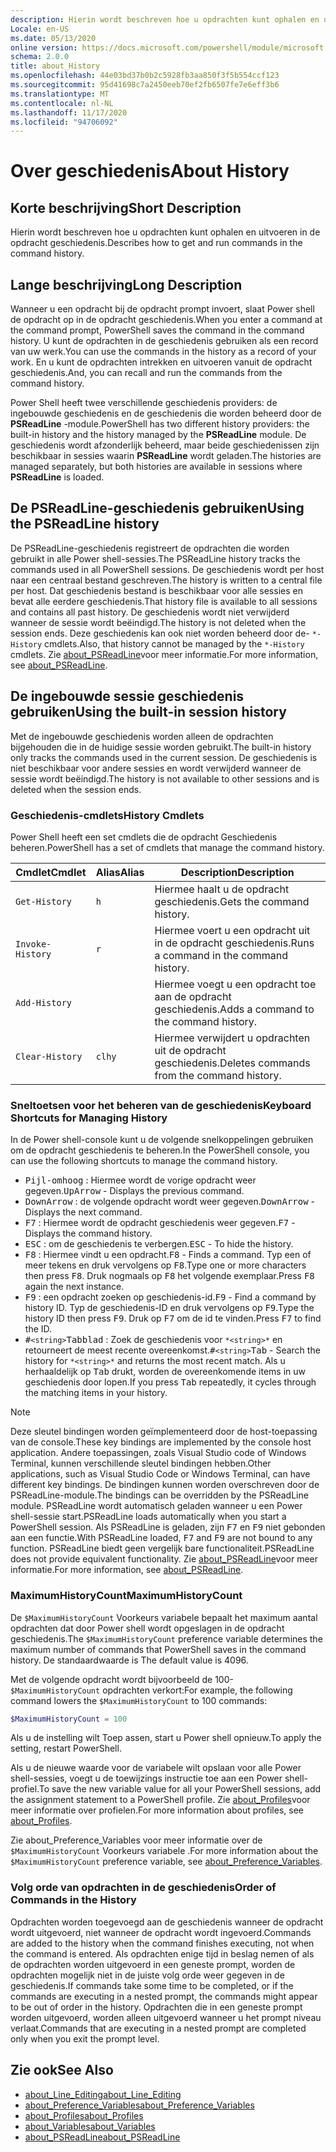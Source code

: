 ```yaml
---
description: Hierin wordt beschreven hoe u opdrachten kunt ophalen en uitvoeren in de opdracht geschiedenis.
Locale: en-US
ms.date: 05/13/2020
online version: https://docs.microsoft.com/powershell/module/microsoft.powershell.core/about/about_history?view=powershell-7.2&WT.mc_id=ps-gethelp
schema: 2.0.0
title: about_History
ms.openlocfilehash: 44e03bd37b0b2c5928fb3aa850f3f5b554ccf123
ms.sourcegitcommit: 95d41698c7a2450eeb70ef2fb6507fe7e6eff3b6
ms.translationtype: MT
ms.contentlocale: nl-NL
ms.lasthandoff: 11/17/2020
ms.locfileid: "94706092"
---
```

# <a name="about-history"></a><span data-ttu-id="e2215-103">Over geschiedenis</span><span class="sxs-lookup"><span data-stu-id="e2215-103">About History</span></span>

## <a name="short-description"></a><span data-ttu-id="e2215-104">Korte beschrijving</span><span class="sxs-lookup"><span data-stu-id="e2215-104">Short Description</span></span>
<span data-ttu-id="e2215-105">Hierin wordt beschreven hoe u opdrachten kunt ophalen en uitvoeren in de opdracht geschiedenis.</span><span class="sxs-lookup"><span data-stu-id="e2215-105">Describes how to get and run commands in the command history.</span></span>

## <a name="long-description"></a><span data-ttu-id="e2215-106">Lange beschrijving</span><span class="sxs-lookup"><span data-stu-id="e2215-106">Long Description</span></span>

<span data-ttu-id="e2215-107">Wanneer u een opdracht bij de opdracht prompt invoert, slaat Power shell de opdracht op in de opdracht geschiedenis.</span><span class="sxs-lookup"><span data-stu-id="e2215-107">When you enter a command at the command prompt, PowerShell saves the command in the command history.</span></span> <span data-ttu-id="e2215-108">U kunt de opdrachten in de geschiedenis gebruiken als een record van uw werk.</span><span class="sxs-lookup"><span data-stu-id="e2215-108">You can use the commands in the history as a record of your work.</span></span> <span data-ttu-id="e2215-109">En u kunt de opdrachten intrekken en uitvoeren vanuit de opdracht geschiedenis.</span><span class="sxs-lookup"><span data-stu-id="e2215-109">And, you can recall and run the commands from the command history.</span></span>

<span data-ttu-id="e2215-110">Power Shell heeft twee verschillende geschiedenis providers: de ingebouwde geschiedenis en de geschiedenis die worden beheerd door de **PSReadLine** -module.</span><span class="sxs-lookup"><span data-stu-id="e2215-110">PowerShell has two different history providers: the built-in history and the history managed by the **PSReadLine** module.</span></span> <span data-ttu-id="e2215-111">De geschiedenis wordt afzonderlijk beheerd, maar beide geschiedenissen zijn beschikbaar in sessies waarin **PSReadLine** wordt geladen.</span><span class="sxs-lookup"><span data-stu-id="e2215-111">The histories are managed separately, but both histories are available in sessions where **PSReadLine** is loaded.</span></span>

## <a name="using-the-psreadline-history"></a><span data-ttu-id="e2215-112">De PSReadLine-geschiedenis gebruiken</span><span class="sxs-lookup"><span data-stu-id="e2215-112">Using the PSReadLine history</span></span>

<span data-ttu-id="e2215-113">De PSReadLine-geschiedenis registreert de opdrachten die worden gebruikt in alle Power shell-sessies.</span><span class="sxs-lookup"><span data-stu-id="e2215-113">The PSReadLine history tracks the commands used in all PowerShell sessions.</span></span>
<span data-ttu-id="e2215-114">De geschiedenis wordt per host naar een centraal bestand geschreven.</span><span class="sxs-lookup"><span data-stu-id="e2215-114">The history is written to a central file per host.</span></span> <span data-ttu-id="e2215-115">Dat geschiedenis bestand is beschikbaar voor alle sessies en bevat alle eerdere geschiedenis.</span><span class="sxs-lookup"><span data-stu-id="e2215-115">That history file is available to all sessions and contains all past history.</span></span> <span data-ttu-id="e2215-116">De geschiedenis wordt niet verwijderd wanneer de sessie wordt beëindigd.</span><span class="sxs-lookup"><span data-stu-id="e2215-116">The history is not deleted when the session ends.</span></span> <span data-ttu-id="e2215-117">Deze geschiedenis kan ook niet worden beheerd door de- `*-History` cmdlets.</span><span class="sxs-lookup"><span data-stu-id="e2215-117">Also, that history cannot be managed by the `*-History` cmdlets.</span></span> <span data-ttu-id="e2215-118">Zie [about_PSReadLine](../../PSReadLine/About/about_PSReadLine.md)voor meer informatie.</span><span class="sxs-lookup"><span data-stu-id="e2215-118">For more information, see [about_PSReadLine](../../PSReadLine/About/about_PSReadLine.md).</span></span>

## <a name="using-the-built-in-session-history"></a><span data-ttu-id="e2215-119">De ingebouwde sessie geschiedenis gebruiken</span><span class="sxs-lookup"><span data-stu-id="e2215-119">Using the built-in session history</span></span>

<span data-ttu-id="e2215-120">Met de ingebouwde geschiedenis worden alleen de opdrachten bijgehouden die in de huidige sessie worden gebruikt.</span><span class="sxs-lookup"><span data-stu-id="e2215-120">The built-in history only tracks the commands used in the current session.</span></span> <span data-ttu-id="e2215-121">De geschiedenis is niet beschikbaar voor andere sessies en wordt verwijderd wanneer de sessie wordt beëindigd.</span><span class="sxs-lookup"><span data-stu-id="e2215-121">The history is not available to other sessions and is deleted when the session ends.</span></span>

### <a name="history-cmdlets"></a><span data-ttu-id="e2215-122">Geschiedenis-cmdlets</span><span class="sxs-lookup"><span data-stu-id="e2215-122">History Cmdlets</span></span>

<span data-ttu-id="e2215-123">Power Shell heeft een set cmdlets die de opdracht Geschiedenis beheren.</span><span class="sxs-lookup"><span data-stu-id="e2215-123">PowerShell has a set of cmdlets that manage the command history.</span></span>

| <span data-ttu-id="e2215-124">Cmdlet</span><span class="sxs-lookup"><span data-stu-id="e2215-124">Cmdlet</span></span>           | <span data-ttu-id="e2215-125">Alias</span><span class="sxs-lookup"><span data-stu-id="e2215-125">Alias</span></span>  | <span data-ttu-id="e2215-126">Description</span><span class="sxs-lookup"><span data-stu-id="e2215-126">Description</span></span>                                |
| ---------------- | ------ | ------------------------------------------ |
| `Get-History`    | `h`    | <span data-ttu-id="e2215-127">Hiermee haalt u de opdracht geschiedenis.</span><span class="sxs-lookup"><span data-stu-id="e2215-127">Gets the command history.</span></span>                  |
| `Invoke-History` | `r`    | <span data-ttu-id="e2215-128">Hiermee voert u een opdracht uit in de opdracht geschiedenis.</span><span class="sxs-lookup"><span data-stu-id="e2215-128">Runs a command in the command history.</span></span>     |
| `Add-History`    |        | <span data-ttu-id="e2215-129">Hiermee voegt u een opdracht toe aan de opdracht geschiedenis.</span><span class="sxs-lookup"><span data-stu-id="e2215-129">Adds a command to the command history.</span></span>     |
| `Clear-History`  | `clhy` | <span data-ttu-id="e2215-130">Hiermee verwijdert u opdrachten uit de opdracht geschiedenis.</span><span class="sxs-lookup"><span data-stu-id="e2215-130">Deletes commands from the command history.</span></span> |

### <a name="keyboard-shortcuts-for-managing-history"></a><span data-ttu-id="e2215-131">Sneltoetsen voor het beheren van de geschiedenis</span><span class="sxs-lookup"><span data-stu-id="e2215-131">Keyboard Shortcuts for Managing History</span></span>

<span data-ttu-id="e2215-132">In de Power shell-console kunt u de volgende snelkoppelingen gebruiken om de opdracht geschiedenis te beheren.</span><span class="sxs-lookup"><span data-stu-id="e2215-132">In the PowerShell console, you can use the following shortcuts to manage the command history.</span></span>

- <span data-ttu-id="e2215-133"><kbd>Pijl-omhoog</kbd> : Hiermee wordt de vorige opdracht weer gegeven.</span><span class="sxs-lookup"><span data-stu-id="e2215-133"><kbd>UpArrow</kbd> - Displays the previous command.</span></span>
- <span data-ttu-id="e2215-134"><kbd>DownArrow</kbd> : de volgende opdracht wordt weer gegeven.</span><span class="sxs-lookup"><span data-stu-id="e2215-134"><kbd>DownArrow</kbd> - Displays the next command.</span></span>
- <span data-ttu-id="e2215-135"><kbd>F7</kbd> : Hiermee wordt de opdracht geschiedenis weer gegeven.</span><span class="sxs-lookup"><span data-stu-id="e2215-135"><kbd>F7</kbd> - Displays the command history.</span></span>
- <span data-ttu-id="e2215-136"><kbd>ESC</kbd> : om de geschiedenis te verbergen.</span><span class="sxs-lookup"><span data-stu-id="e2215-136"><kbd>ESC</kbd> - To hide the history.</span></span>
- <span data-ttu-id="e2215-137"><kbd>F8</kbd> : Hiermee vindt u een opdracht.</span><span class="sxs-lookup"><span data-stu-id="e2215-137"><kbd>F8</kbd> - Finds a command.</span></span> <span data-ttu-id="e2215-138">Typ een of meer tekens en druk vervolgens op <kbd>F8</kbd>.</span><span class="sxs-lookup"><span data-stu-id="e2215-138">Type one or more characters then press <kbd>F8</kbd>.</span></span> <span data-ttu-id="e2215-139">Druk nogmaals op <kbd>F8</kbd> het volgende exemplaar.</span><span class="sxs-lookup"><span data-stu-id="e2215-139">Press <kbd>F8</kbd> again the next instance.</span></span>
- <span data-ttu-id="e2215-140"><kbd>F9</kbd> : een opdracht zoeken op geschiedenis-id.</span><span class="sxs-lookup"><span data-stu-id="e2215-140"><kbd>F9</kbd> - Find a command by history ID.</span></span> <span data-ttu-id="e2215-141">Typ de geschiedenis-ID en druk vervolgens op <kbd>F9</kbd>.</span><span class="sxs-lookup"><span data-stu-id="e2215-141">Type the history ID then press <kbd>F9</kbd>.</span></span> <span data-ttu-id="e2215-142">Druk op <kbd>F7</kbd> om de id te vinden.</span><span class="sxs-lookup"><span data-stu-id="e2215-142">Press <kbd>F7</kbd> to find the ID.</span></span>
- <span data-ttu-id="e2215-143"><kbd>#</kbd>`<string>`</kbd><kbd>Tabblad</kbd> : Zoek de geschiedenis voor `*<string>*` en retourneert de meest recente overeenkomst.</span><span class="sxs-lookup"><span data-stu-id="e2215-143"><kbd>#</kbd>`<string>`</kbd><kbd>Tab</kbd> - Search the history for `*<string>*` and returns the most recent match.</span></span> <span data-ttu-id="e2215-144">Als u herhaaldelijk op <kbd>Tab</kbd> drukt, worden de overeenkomende items in uw geschiedenis door lopen.</span><span class="sxs-lookup"><span data-stu-id="e2215-144">If you press <kbd>Tab</kbd> repeatedly, it cycles through the matching items in your history.</span></span>

> [!NOTE]
> <span data-ttu-id="e2215-145">Deze sleutel bindingen worden geïmplementeerd door de host-toepassing van de console.</span><span class="sxs-lookup"><span data-stu-id="e2215-145">These key bindings are implemented by the console host application.</span></span> <span data-ttu-id="e2215-146">Andere toepassingen, zoals Visual Studio code of Windows Terminal, kunnen verschillende sleutel bindingen hebben.</span><span class="sxs-lookup"><span data-stu-id="e2215-146">Other applications, such as Visual Studio Code or Windows Terminal, can have different key bindings.</span></span> <span data-ttu-id="e2215-147">De bindingen kunnen worden overschreven door de PSReadLine-module.</span><span class="sxs-lookup"><span data-stu-id="e2215-147">The bindings can be overridden by the PSReadLine module.</span></span> <span data-ttu-id="e2215-148">PSReadLine wordt automatisch geladen wanneer u een Power shell-sessie start.</span><span class="sxs-lookup"><span data-stu-id="e2215-148">PSReadLine loads automatically when you start a PowerShell session.</span></span>
> <span data-ttu-id="e2215-149">Als PSReadLine is geladen, zijn <kbd>F7</kbd> en <kbd>F9</kbd> niet gebonden aan een functie.</span><span class="sxs-lookup"><span data-stu-id="e2215-149">With PSReadLine loaded, <kbd>F7</kbd> and <kbd>F9</kbd> are not bound to any function.</span></span> <span data-ttu-id="e2215-150">PSReadLine biedt geen vergelijk bare functionaliteit.</span><span class="sxs-lookup"><span data-stu-id="e2215-150">PSReadLine does not provide equivalent functionality.</span></span> <span data-ttu-id="e2215-151">Zie [about_PSReadLine](../../PSReadLine/About/about_PSReadLine.md)voor meer informatie.</span><span class="sxs-lookup"><span data-stu-id="e2215-151">For more information, see [about_PSReadLine](../../PSReadLine/About/about_PSReadLine.md).</span></span>

### <a name="maximumhistorycount"></a><span data-ttu-id="e2215-152">MaximumHistoryCount</span><span class="sxs-lookup"><span data-stu-id="e2215-152">MaximumHistoryCount</span></span>

<span data-ttu-id="e2215-153">De `$MaximumHistoryCount` Voorkeurs variabele bepaalt het maximum aantal opdrachten dat door Power shell wordt opgeslagen in de opdracht geschiedenis.</span><span class="sxs-lookup"><span data-stu-id="e2215-153">The `$MaximumHistoryCount` preference variable determines the maximum number of commands that PowerShell saves in the command history.</span></span> <span data-ttu-id="e2215-154">De standaardwaarde is </span><span class="sxs-lookup"><span data-stu-id="e2215-154">The default value is</span></span>
4096.

<span data-ttu-id="e2215-155">Met de volgende opdracht wordt bijvoorbeeld de 100- `$MaximumHistoryCount` opdrachten verkort:</span><span class="sxs-lookup"><span data-stu-id="e2215-155">For example, the following command lowers the `$MaximumHistoryCount` to 100 commands:</span></span>

```powershell
$MaximumHistoryCount = 100
```

<span data-ttu-id="e2215-156">Als u de instelling wilt Toep assen, start u Power shell opnieuw.</span><span class="sxs-lookup"><span data-stu-id="e2215-156">To apply the setting, restart PowerShell.</span></span>

<span data-ttu-id="e2215-157">Als u de nieuwe waarde voor de variabele wilt opslaan voor alle Power shell-sessies, voegt u de toewijzings instructie toe aan een Power shell-profiel.</span><span class="sxs-lookup"><span data-stu-id="e2215-157">To save the new variable value for all your PowerShell sessions, add the assignment statement to a PowerShell profile.</span></span> <span data-ttu-id="e2215-158">Zie [about_Profiles](about_Profiles.md)voor meer informatie over profielen.</span><span class="sxs-lookup"><span data-stu-id="e2215-158">For more information about profiles, see [about_Profiles](about_Profiles.md).</span></span>

<span data-ttu-id="e2215-159">Zie about_Preference_Variables voor meer informatie over de `$MaximumHistoryCount` Voorkeurs variabele [](about_Preference_Variables.md).</span><span class="sxs-lookup"><span data-stu-id="e2215-159">For more information about the `$MaximumHistoryCount` preference variable, see [about_Preference_Variables](about_Preference_Variables.md).</span></span>

### <a name="order-of-commands-in-the-history"></a><span data-ttu-id="e2215-160">Volg orde van opdrachten in de geschiedenis</span><span class="sxs-lookup"><span data-stu-id="e2215-160">Order of Commands in the History</span></span>

<span data-ttu-id="e2215-161">Opdrachten worden toegevoegd aan de geschiedenis wanneer de opdracht wordt uitgevoerd, niet wanneer de opdracht wordt ingevoerd.</span><span class="sxs-lookup"><span data-stu-id="e2215-161">Commands are added to the history when the command finishes executing, not when the command is entered.</span></span> <span data-ttu-id="e2215-162">Als opdrachten enige tijd in beslag nemen of als de opdrachten worden uitgevoerd in een geneste prompt, worden de opdrachten mogelijk niet in de juiste volg orde weer gegeven in de geschiedenis.</span><span class="sxs-lookup"><span data-stu-id="e2215-162">If commands take some time to be completed, or if the commands are executing in a nested prompt, the commands might appear to be out of order in the history.</span></span> <span data-ttu-id="e2215-163">Opdrachten die in een geneste prompt worden uitgevoerd, worden alleen uitgevoerd wanneer u het prompt niveau verlaat.</span><span class="sxs-lookup"><span data-stu-id="e2215-163">Commands that are executing in a nested prompt are completed only when you exit the prompt level.</span></span>

## <a name="see-also"></a><span data-ttu-id="e2215-164">Zie ook</span><span class="sxs-lookup"><span data-stu-id="e2215-164">See Also</span></span>

- [<span data-ttu-id="e2215-165">about_Line_Editing</span><span class="sxs-lookup"><span data-stu-id="e2215-165">about_Line_Editing</span></span>](about_Line_Editing.md)
- [<span data-ttu-id="e2215-166">about_Preference_Variables</span><span class="sxs-lookup"><span data-stu-id="e2215-166">about_Preference_Variables</span></span>](about_Preference_Variables.md)
- [<span data-ttu-id="e2215-167">about_Profiles</span><span class="sxs-lookup"><span data-stu-id="e2215-167">about_Profiles</span></span>](about_Profiles.md)
- [<span data-ttu-id="e2215-168">about_Variables</span><span class="sxs-lookup"><span data-stu-id="e2215-168">about_Variables</span></span>](about_Variables.md)
- [<span data-ttu-id="e2215-169">about_PSReadLine</span><span class="sxs-lookup"><span data-stu-id="e2215-169">about_PSReadLine</span></span>](../../PSReadLine/About/about_PSReadLine.md)

